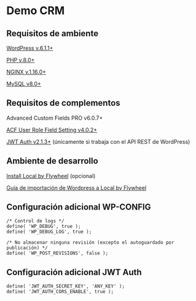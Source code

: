 # Demo CRM

## Requisitos de ambiente

[WordPress v.6.1.1+](https://es-co.wordpress.org/download/#download-install)

[PHP v.8.0+](https://linuxize.com/post/how-to-install-php-8-on-ubuntu-20-04/#installing-php-80-with-nginx)

[NGINX v.1.16.0+](https://ubuntu.com/tutorials/install-and-configure-nginx#2-installing-nginx)

[MySQL v8.0+](https://dev.mysql.com/downloads/mysql/)

## Requisitos de complementos

Advanced Custom Fields PRO v6.0.7+

[ACF User Role Field Setting v4.0.2+](https://es-co.wordpress.org/plugins/user-role-field-setting-for-acf/)

[JWT Auth v2.1.3+](https://wordpress.org/plugins/jwt-auth/) (únicamente si trabaja con el API REST de WordPress)

## Ambiente de desarrollo

[Install Local by Flywheel](https://localwp.com/) (opcional)

[Guía de importación de Wordpress a Local by Flywheel ](https://localwp.com/help-docs/getting-started/how-to-import-a-wordpress-site-into-local/)

## Configuración adicional WP-CONFIG

```
/* Control de logs */
define( 'WP_DEBUG', true );
define( 'WP_DEBUG_LOG', true );

/* No almacenar ninguna revisión (excepto el autoguardado por publicación) */
define( 'WP_POST_REVISIONS', false );
```

## Configuración adicional JWT Auth

```/* Constantes del complemento JWT para el uso de tokens */
define( 'JWT_AUTH_SECRET_KEY', 'ANY_KEY' );
define( 'JWT_AUTH_CORS_ENABLE', true );
```